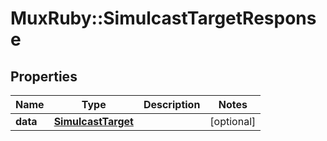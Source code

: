 # MuxRuby::SimulcastTargetResponse

## Properties
Name | Type | Description | Notes
------------ | ------------- | ------------- | -------------
**data** | [**SimulcastTarget**](.md) |  | [optional] 


